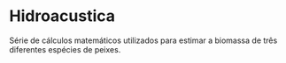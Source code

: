 # Hidroacustica
 Série de cálculos matemáticos utilizados para estimar a biomassa de três diferentes espécies de peixes.
